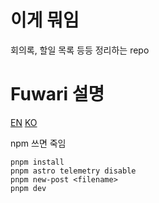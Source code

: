 # 이게 뭐임

회의록, 할일 목록 등등 정리하는 repo

# Fuwari 설명

[EN](/docs/README.en.md)
[KO](/docs/README.ko.md)

npm 쓰면 죽임

```
pnpm install
pnpm astro telemetry disable
pnpm new-post <filename>
pnpm dev
```

